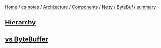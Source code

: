 [Home](https://mengxianbin.github.io) /
[cs-notes](https://mengxianbin.github.io/cs-notes/site) /
[Architecture](https://mengxianbin.github.io/cs-notes/site/Architecture) /
[Components](https://mengxianbin.github.io/cs-notes/site/Architecture/Components) /
[Netty](https://mengxianbin.github.io/cs-notes/site/Architecture/Components/Netty) /
[ByteBuf](https://mengxianbin.github.io/cs-notes/site/Architecture/Components/Netty/ByteBuf) /
[summary](https://mengxianbin.github.io/cs-notes/site/Architecture/Components/Netty/ByteBuf/summary)

## [Hierarchy](https://mengxianbin.github.io/cs-notes/site/Architecture/Components/Netty/ByteBuf/summary/Hierarchy)

## [vs ByteBuffer](https://mengxianbin.github.io/cs-notes/site/Architecture/Components/Netty/ByteBuf/summary/vs%20ByteBuffer)
